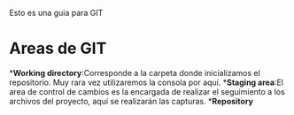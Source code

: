 Esto es una guia para GIT
# Areas de GIT
*__Working directory__:Corresponde a la carpeta donde inicializamos el repositorio. Muy rara vez utilizaremos la consola por aquí.
*__Staging area__:El area de control de cambios es la encargada de realizar el seguimiento a los archivos del proyecto, aquí se realizarán las capturas.
*__Repository__